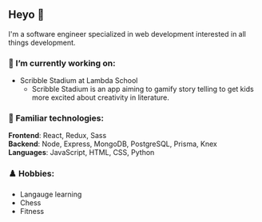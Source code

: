 <!-- ### Hi there 👋 -->
## Heyo 👋  
I'm a software engineer specialized in web development interested in all things development.

### 🔭 I’m currently working on:
* Scribble Stadium at Lambda School
  * Scribble Stadium is an app aiming to gamify story telling to get kids more excited about creativity in literature.

### 🧰 Familiar technologies:
**Frontend**: React, Redux, Sass  
**Backend**: Node, Express, MongoDB, PostgreSQL, Prisma, Knex  
**Languages**: JavaScript, HTML, CSS, Python

### ♟️ Hobbies:
* Langauge learning
* Chess
* Fitness
<!--
- 👯 I’m looking to collaborate on ...
- 🤔 I’m looking for help with ...
- 💬 Ask me about ...
- 📫 How to reach me: ...
- 😄 Pronouns: ...
- ⚡ Fun fact: ...
-->
